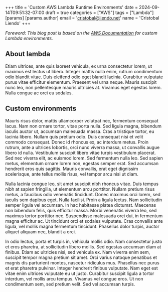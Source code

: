 +++
title = 'Custom AWS Lambda Runtime Environments'
date = 2024-09-14T09:51:32-07:00
draft = true
categories = ["AWS"]
tags = ["Lambda"]
[params]
    [params.author]
        email = 'cristobal@liendo.net'
        name = 'Cristobal Liendo'
+++

_Foreword: This blog post is based on the [AWS Documentation](https://docs.aws.amazon.com/lambda/latest/dg/runtimes-walkthrough.html) for custom Lambda environments._


## About lambda
Etiam ultrices, ante quis laoreet vehicula, ex urna consectetur lorem, ut maximus est lectus ut libero. Integer mattis nulla enim, rutrum condimentum odio blandit vitae. Duis eleifend odio eget blandit lacinia. Curabitur vulputate purus vitae efficitur elementum. Praesent vel urna neque. Mauris suscipit nunc leo, non pellentesque mauris ultricies at. Vivamus eget egestas lorem. Nulla congue ac orci eu sodales. 

## Custom environments
Mauris risus dolor, mattis ullamcorper volutpat nec, fermentum consequat lacus. Nam non ornare tortor, vitae porta nulla. Sed ligula magna, bibendum iaculis auctor ut, accumsan malesuada massa. Cras a tristique tortor, eu lacinia libero. Nullam quis pretium odio. Duis consequat nisi et velit commodo consequat. Donec id rhoncus ex, ac interdum metus. Proin rutrum, ante a ultrices lobortis, orci nunc viverra massa, ut convallis augue libero id nulla. Vestibulum suscipit libero vitae turpis vestibulum placerat. Sed nec viverra elit, ac euismod lorem. Sed fermentum nulla leo. Sed sapien metus, elementum ornare lorem non, egestas semper erat. Sed accumsan hendrerit eros quis sagittis. Mauris convallis, erat eget dignissim scelerisque, ante tellus mollis risus, vel tempor arcu nisi ut diam.

Nulla lacinia congue leo, sit amet suscipit nibh rhoncus vitae. Duis tempus nibh at sapien fringilla, ut elementum arcu porttitor. Nullam pretium risus metus, a faucibus odio venenatis tincidunt. Donec maximus orci lorem, sed iaculis sem dapibus eget. Nulla facilisi. Proin a ligula lectus. Nam sollicitudin semper ligula vel accumsan. In hac habitasse platea dictumst. Maecenas non bibendum felis, quis efficitur massa. Morbi venenatis viverra leo, sed maximus tortor porttitor nec. Suspendisse malesuada orci dui, in fermentum magna efficitur ac. Ut tincidunt orci et sodales vulputate. Cras convallis ante ligula, vel mollis magna fermentum tincidunt. Phasellus dolor turpis, auctor aliquet aliquam nec, blandit a orci.

In odio lectus, porta et turpis in, vehicula mollis odio. Nam consectetur justo et eros pharetra, at sollicitudin libero mollis. Sed egestas accumsan diam at finibus. Etiam ac ultricies nisi, sed vehicula ex. Nam viverra enim sem, suscipit tempor magna pretium sit amet. Orci varius natoque penatibus et magnis dis parturient montes, nascetur ridiculus mus. Phasellus nec purus et erat pharetra pulvinar. Integer hendrerit finibus vulputate. Nam eget est vitae enim ultrices vulputate eu ut justo. Curabitur suscipit ligula a tortor interdum, vel mollis arcu tempus. Vivamus vel congue eros. Ut non condimentum sem, sed pretium velit. Sed vel accumsan turpis.
